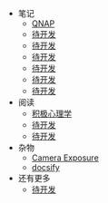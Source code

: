 - <span class="iconfont icon-atom"></span> 笔记
  - [<span class="iconfont icon-install"></span> QNAP](note/qnap.md)
  - [<span class="iconfont icon-wxapp"></span> 待开发](note/preparatory.md)
  - [<span class="iconfont icon-page"></span> 待开发](note/page.md)
  - [<span class="iconfont icon-component"></span> 待开发](note/component.md)
  - [<span class="iconfont icon-matrix"></span> 待开发](note/data.md)
  - [<span class="iconfont icon-mix"></span> 待开发](note/mixin.md)
  - [<span class="iconfont icon-plugin"></span> 待开发](note/plugin.md)
- <span class="iconfont icon-crown"></span> 阅读
  - [<span class="iconfont icon-satellite"></span> 积极心理学](note/积极心理学.md)
  - [<span class="iconfont icon-router"></span> 待开发](note/router.md)
  - [<span class="iconfont icon-alert"></span> 待开发](note/ui-feedback.md)
- <span class="iconfont icon-factory"></span> 杂物
  - [<span class="iconfont icon-file"></span> Camera Exposure](note/camera_exposure.md)
  - [<span class="iconfont icon-pack"></span> docsify](note/readme.md)
- <span class="iconfont icon-magic"></span> 还有更多
  - [<span class="iconfont icon-nut"></span> 待开发](note/examples.md)
